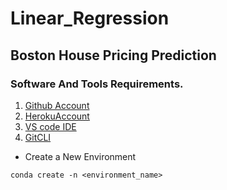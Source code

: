# Linear_Regression
## Boston House Pricing Prediction
### Software And Tools Requirements.
1. [Github Account](https://github.com)
2. [HerokuAccount](https://heroku.com/)
3. [VS code IDE](https://code.visualstudio.com)
4. [GitCLI](https://git-scm.com/docs/gitcli)


- Create a New Environment
```
conda create -n <environment_name>
```
 